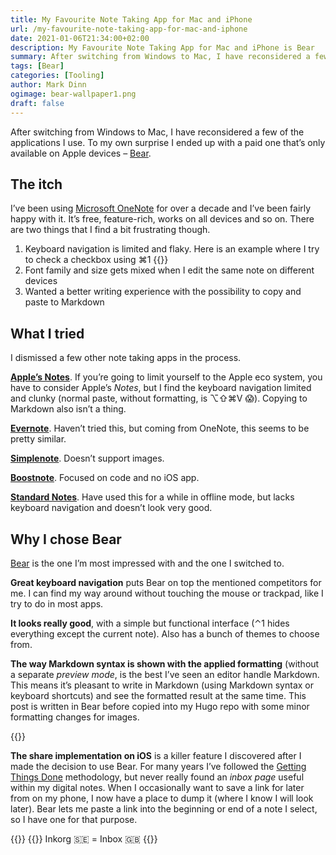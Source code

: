 ```yaml
---
title: My Favourite Note Taking App for Mac and iPhone
url: /my-favourite-note-taking-app-for-mac-and-iphone
date: 2021-01-06T21:34:00+02:00
description: My Favourite Note Taking App for Mac and iPhone is Bear
summary: After switching from Windows to Mac, I have reconsidered a few of the applications I use. To my own surprise I ended up with a paid one that’s only available on Apple devices – Bear.
tags: [Bear]
categories: [Tooling]
author: Mark Dinn
ogimage: bear-wallpaper1.png
draft: false
---
```


After switching from Windows to Mac, I have reconsidered a few of the applications I use. To my own surprise I ended up with a paid one that’s only available on Apple devices – [Bear](https://bear.app).
## The itch
I’ve been using [Microsoft OneNote](http://www.onenote.com/)  for over a decade and I’ve been fairly happy with it. It’s free, feature-rich, works on all devices and so on.  There are two things that I find a bit frustrating though.

1. Keyboard navigation is limited and flaky. Here is an example where I try to check a checkbox using ⌘1
  {{<post-image image="onenote-checkbox.gif" alt="Unable to check checkbox in OneNote – animated gif" />}}
2. Font family and size gets mixed when I edit the same note on different devices
3. Wanted a better writing experience with the possibility to copy and paste to Markdown

## What I tried
I dismissed a few other note taking apps in the process.

**[Apple’s Notes](https://apps.apple.com/us/app/notes/id1110145109)**. If you’re going to limit yourself to the Apple eco system, you have to consider Apple’s _Notes_, but I find the keyboard navigation limited and clunky (normal paste, without formatting, is ⌥⇧⌘V 😱). Copying to Markdown also isn’t a thing.

**[Evernote](http://www.evernote.com)**. Haven’t tried this, but coming from OneNote, this seems to be pretty similar.

**[Simplenote](http://www.simplenote.com)**. Doesn’t support images.

**[Boostnote](http://boostnote.io)**. Focused on code and no iOS app.

**[Standard Notes](https://standardnotes.org)**. Have used this for a while in offline mode, but lacks keyboard navigation and doesn’t
look very good.

## Why I chose Bear
[Bear](http://bear.app/) is the one I’m most impressed with and the one I switched to.

**Great keyboard navigation** puts Bear on top the mentioned competitors for me. I can find my way around without touching the mouse or trackpad, like I try to do in most apps.

**It looks really good**, with a simple but functional interface (⌃1 hides everything except the current note). Also has a bunch of themes to choose from.

**The way Markdown syntax is shown with the applied formatting** (without a separate _preview mode_, is the best I’ve seen an editor handle Markdown. This means it’s pleasant to write in Markdown (using Markdown syntax or keyboard shortcuts) and see the formatted result at the same time. This post is written in Bear before copied into my Hugo repo with some minor formatting changes for images.

{{<post-image image="bear-app-writing.png" alt="Bear note taking app showing the draft for this blog post" borderless="true" />}}

**The share implementation on iOS** is a killer feature I discovered after I made the decision to use Bear. For many years I’ve followed the [Getting Things Done](https://gettingthingsdone.com/) methodology, but never really found an _inbox page_ useful within my digital notes. When I occasionally want to save a link for later from on my phone, I now have a place to dump it (where I know I will look later).  Bear lets me paste a link into the beginning or end of a note I select, so I have one for that purpose.

{{<post-image image="bear-ios-1.jpg" width="500" alt="Bear share option in iOS – Titled link" />}}
{{<post-image image="bear-ios-2.jpg" width="500" alt="Bear share option in iOS – Select note">}}
Inkorg 🇸🇪 = Inbox 🇬🇧
{{</post-image>}}
